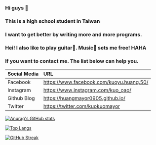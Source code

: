 ### Hi guys 👋

### This is a high school student in Taiwan

### I want to get better by writing more and more programs.

### Hei! I also like to play guitar🎸. Music🎵 sets me free! HAHA

### If you want to contact me. The list below can help you.

| Social Media | URL                                      |
|:------------ |:---------------------------------------- |
| Facebook     | https://www.facebook.com/kuoyu.huang.50/ |
| Instagram    | https://www.instagram.com/kuo_oao/       |
| Github Blog  | https://huangmayor0905.github.io/        |
| Twitter      | https://twitter.com/kuokuomayor          |

[![Anurag's GitHub stats](https://github-readme-stats.vercel.app/api?username=huangmayor0905&show_icons=true&bg_color=30,a8edea,fed6e3&hide=prs,contribs)](https://github.com/anuraghazra/github-readme-stats)

[![Top Langs](https://github-readme-stats.vercel.app/api/top-langs/?username=huangmayor0905&hide=javascript,html,css&layout=compact)](https://github.com/anuraghazra/github-readme-stats)

[![GitHub Streak](http://github-readme-streak-stats.herokuapp.com?user=huangmayor0905&theme=github-dark-blue&date_format=%5BY%20%5DM%20j)](https://git.io/streak-stats)
